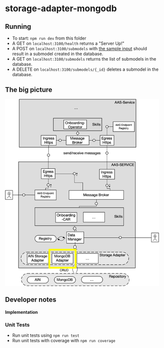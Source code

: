 # storage-adapter-mongodb

## Running

- To start: `npm run dev` from this folder
- A GET on `localhost:3100/health` returns a "Server Up!"
- A POST on `localhost:3100/submodels` with [the sample input](../../src/ts/cmd/storage-adapter-mongodb/opcua-submodel-instance.json) should result in a submodel created in the database.
- A GET on `localhost:3100/submodels` returns the list of submodels in the database.
- A DELETE on `localhost:3100/submodels/{_id}` deletes a submodel in the database.

## The big picture

![The big picture](../images/big_picture_mongodb.png "Where this component fits in.")

## Developer notes

#### Implementation

### Unit Tests

- Run unit tests using `npm run test`
- Run unit tests with coverage with `npm run coverage`
